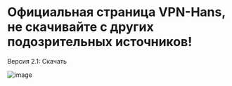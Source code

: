 # Официальная страница VPN-Hans, не скачивайте с других подозрительных источников!

Версия 2.1: [](https://github.com/ARtronClassicStudio/VPN-Hans/releases/download/2-1V/VPN.Hans.exe) Скачать

![image](https://github.com/ARtronClassicStudio/VPN-Hans/assets/68843488/04978e50-c1df-49da-b241-c2ffd87879e2)


